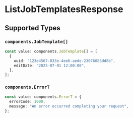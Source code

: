 # ListJobTemplatesResponse


## Supported Types

### `components.JobTemplate[]`

```typescript
const value: components.JobTemplate[] = [
  {
    uuid: "123e4567-833e-4ee6-aede-23076083dd8b",
    editDate: "2025-07-01 12:00:00",
  },
];
```

### `components.ErrorT`

```typescript
const value: components.ErrorT = {
  errorCode: 1000,
  message: "An error occurred completing your request",
};
```


